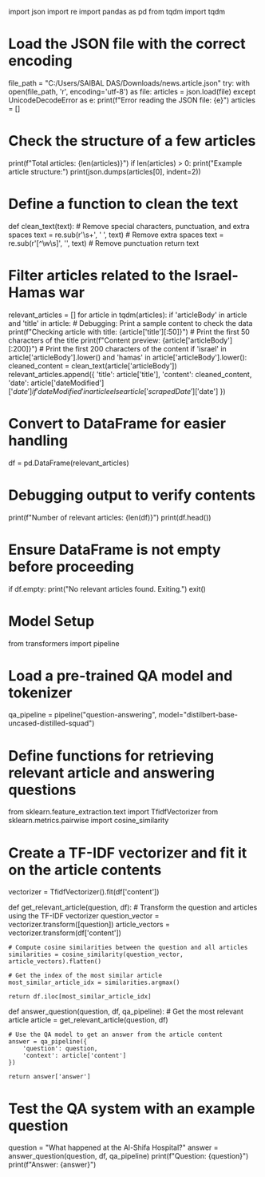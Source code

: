 import json
import re
import pandas as pd
from tqdm import tqdm

# Load the JSON file with the correct encoding
file_path = "C:/Users/SAIBAL DAS/Downloads/news.article.json"
try:
    with open(file_path, 'r', encoding='utf-8') as file:
        articles = json.load(file)
except UnicodeDecodeError as e:
    print(f"Error reading the JSON file: {e}")
    articles = []

# Check the structure of a few articles
print(f"Total articles: {len(articles)}")
if len(articles) > 0:
    print("Example article structure:")
    print(json.dumps(articles[0], indent=2))

# Define a function to clean the text
def clean_text(text):
    # Remove special characters, punctuation, and extra spaces
    text = re.sub(r'\s+', ' ', text)  # Remove extra spaces
    text = re.sub(r'[^\w\s]', '', text)  # Remove punctuation
    return text

# Filter articles related to the Israel-Hamas war
relevant_articles = []
for article in tqdm(articles):
    if 'articleBody' in article and 'title' in article:
        # Debugging: Print a sample content to check the data
        print(f"Checking article with title: {article['title'][:50]}")  # Print the first 50 characters of the title
        print(f"Content preview: {article['articleBody'][:200]}")  # Print the first 200 characters of the content
        if 'israel' in article['articleBody'].lower() and 'hamas' in article['articleBody'].lower():
            cleaned_content = clean_text(article['articleBody'])
            relevant_articles.append({
                'title': article['title'],
                'content': cleaned_content,
                'date': article['dateModified']['$date'] if 'dateModified' in article else article['scrapedDate']['$date']
            })

# Convert to DataFrame for easier handling
df = pd.DataFrame(relevant_articles)

# Debugging output to verify contents
print(f"Number of relevant articles: {len(df)}")
print(df.head())

# Ensure DataFrame is not empty before proceeding
if df.empty:
    print("No relevant articles found. Exiting.")
    exit()

# Model Setup
from transformers import pipeline

# Load a pre-trained QA model and tokenizer
qa_pipeline = pipeline("question-answering", model="distilbert-base-uncased-distilled-squad")

# Define functions for retrieving relevant article and answering questions
from sklearn.feature_extraction.text import TfidfVectorizer
from sklearn.metrics.pairwise import cosine_similarity

# Create a TF-IDF vectorizer and fit it on the article contents
vectorizer = TfidfVectorizer().fit(df['content'])

def get_relevant_article(question, df):
    # Transform the question and articles using the TF-IDF vectorizer
    question_vector = vectorizer.transform([question])
    article_vectors = vectorizer.transform(df['content'])
    
    # Compute cosine similarities between the question and all articles
    similarities = cosine_similarity(question_vector, article_vectors).flatten()
    
    # Get the index of the most similar article
    most_similar_article_idx = similarities.argmax()
    
    return df.iloc[most_similar_article_idx]

def answer_question(question, df, qa_pipeline):
    # Get the most relevant article
    article = get_relevant_article(question, df)
    
    # Use the QA model to get an answer from the article content
    answer = qa_pipeline({
        'question': question,
        'context': article['content']
    })
    
    return answer['answer']

# Test the QA system with an example question
question = "What happened at the Al-Shifa Hospital?"
answer = answer_question(question, df, qa_pipeline)
print(f"Question: {question}")
print(f"Answer: {answer}")
